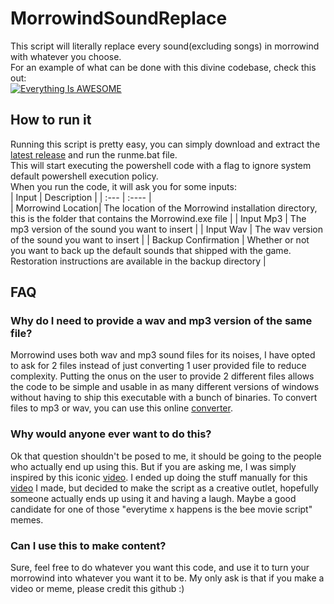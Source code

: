 # MorrowindSoundReplace  
This script will literally replace every sound(excluding songs) in morrowind with whatever you choose.  
For an example of what can be done with this divine codebase, check this out:  
[![Everything Is AWESOME](https://img.youtube.com/vi/Ffmwx7Ut7Yg/0.jpg)](https://www.youtube.com/watch?v=Ffmwx7Ut7Yg "# i replaced every sound in morrowind with the tiktok snore(AAUUGHH)")  
## How to run it  
Running this script is pretty easy, you can simply download and extract the [latest release](https://github.com/s1ddly/MorrowindSoundReplace/releases/latest) and run the runme.bat file.  
This will start executing the powershell code with a flag to ignore system default powershell execution policy.  
When you run the code, it will ask you for some inputs:  
| Input | Description | 
| :--- | :---- |  
| Morrowind Location| The location of the Morrowind installation directory, this is the folder that contains the Morrowind.exe file |
| Input Mp3 | The mp3 version of the sound you want to insert |
| Input Wav | The wav version of the sound you want to insert |
| Backup Confirmation | Whether or not you want to back up the default sounds that shipped with the game. Restoration instructions are available in the backup directory |
## FAQ
### Why do I need to provide a wav and mp3 version of the same file?
Morrowind uses both wav and mp3 sound files for its noises, I have opted to ask for 2 files instead of just converting 1 user provided file to reduce complexity. Putting the onus on the user to provide 2 different files allows the code to be simple and usable in as many different versions of windows without having to ship this executable with a bunch of binaries. To convert files to mp3 or wav, you can use this online [converter](https://cloudconvert.com/).  
### Why would anyone ever want to do this?
Ok that question shouldn't be posed to me, it should be going to the people who actually end up using this. But if you are asking me, I was simply inspired by this iconic [video](https://www.youtube.com/watch?v=NF-XMtNEudQ). I ended up doing the stuff manually for this [video](https://www.youtube.com/watch?v=Ffmwx7Ut7Yg) I made, but decided to make the script as a creative outlet, hopefully someone actually ends up using it and having a laugh. Maybe a good candidate for one of those "everytime x happens is the bee movie script" memes.
### Can I use this to make content?
Sure, feel free to do whatever you want this code, and use it to turn your morrowind into whatever you want it to be. My only ask is that if you make a video or meme, please credit this github :) 